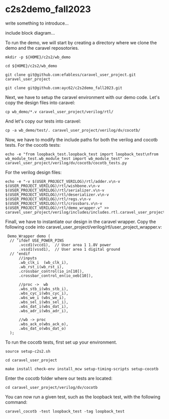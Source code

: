 # c2s2demo_fall2023

write something to introduce...

include block diagram...

To run the demo, we will start by creating a directory where we clone the demo and the caravel reposotories.<br />
```
mkdir -p ${HOME}/c2s2/wb_demo
```
```
cd ${HOME}/c2s2/wb_demo
```
```
git clone git@github.com:efabless/caravel_user_project.git caravel_user_project
```
```
git clone git@github.com:ayc62/c2s2demo_fall2023.git
```

Next, we have to setup the caravel environment with our demo code. Let's copy the design files into caravel:<br />
```
cp wb_demo/*.v caravel_user_project/verilog/rtl/
```

And let's copy our tests into caravel:<br />
```
cp -a wb_demo/test/. caravel_user_project/verilog/dv/cocotb/
```

Now, we have to modify the include paths for both the verilog and cocotb tests. For the cocotb tests:<br />
```
echo -e "from loopback_test.loopback_test import loopback_test\nfrom wb_module_test.wb_module_test import wb_module_test" >> caravel_user_project/verilog/dv/cocotb/cocotb_tests.py
```

For the verilog design files:<br />
```
echo -e "-v $(USER_PROJECT_VERILOG)/rtl/adder.v\n-v $(USER_PROJECT_VERILOG)/rtl/wishbone.v\n-v $(USER_PROJECT_VERILOG)/rtl/serializer.v\n-v $(USER_PROJECT_VERILOG)/rtl/deserializer.v\n-v $(USER_PROJECT_VERILOG)/rtl/regs.v\n-v $(USER_PROJECT_VERILOG)/rtl/crossbars.v\n-v $(USER_PROJECT_VERILOG)/rtl/demo_wrapper.v" >> caravel_user_project/verilog/includes/includes.rtl.caravel_user_project
```

Finall, we have to instantiate our design in the caravel wrapper. Copy the following code into caravel_user_project/verilog/rtl/user_project_wrapper.v:<br />


```
 Demo_Wrapper demo (
  // ‘ifdef USE_POWER_PINS
      .vccd1(vccd1),  // User area 1 1.8V power
      .vssd1(vssd1),  // User area 1 digital ground
  // ‘endif
      //inputs
      .wb_clk_i  (wb_clk_i),
      .wb_rst_i(wb_rst_i),
      .crossbar_control(io_in[10]),
      .crossbar_control_en(io_oeb[10]),

      //proc ->  wb
      .wbs_stb_i(wbs_stb_i),
      .wbs_cyc_i(wbs_cyc_i),
      .wbs_we_i (wbs_we_i),
      .wbs_sel_i(wbs_sel_i),
      .wbs_dat_i(wbs_dat_i),
      .wbs_adr_i(wbs_adr_i),

      //wb -> proc
      .wbs_ack_o(wbs_ack_o),
      .wbs_dat_o(wbs_dat_o)
  );
```

To run the cocotb tests, first set up your environment.
```
source setup-c2s2.sh
```
```
cd caravel_user_project
```
```
make install check-env install_mcw setup-timing-scripts setup-cocotb
```

Enter the cocotb folder where our tests are located:
```
cd caravel_user_project/verilog/dv/cocotb
```

You can now run a given test, such as the loopback test, with the following command:
```
caravel_cocotb -test loopback_test -tag loopback_test
```
